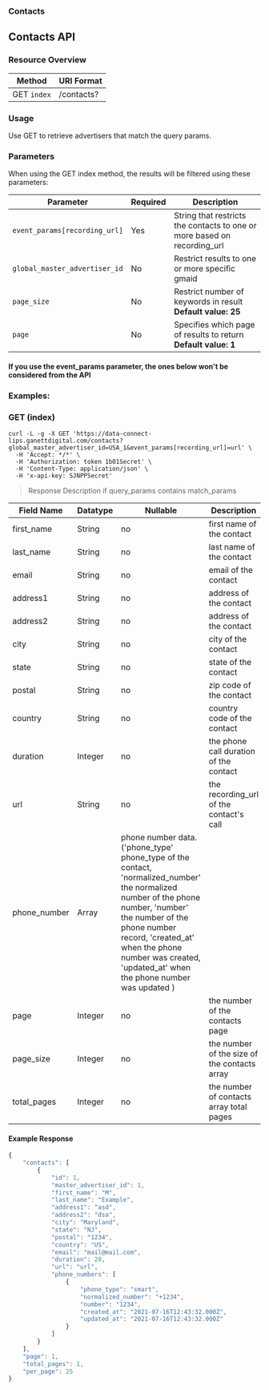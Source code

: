 ### **Contacts**

## Contacts API

### Resource Overview

| Method | URI Format |
|---|---|
| GET `index` | /contacts? |

### Usage
Use GET to retrieve advertisers that match the query params.

### Parameters

When using the GET index method, the results will be filtered using these parameters:

| Parameter | Required | Description |
|---|---|---|
|`event_params[recording_url]`|Yes|String that restricts the contacts to one or more based on recording_url|
|`global_master_advertiser_id`|No|Restrict results to one or more specific gmaid|
|`page_size`|No|Restrict number of keywords in result <br><b>Default value: 25</b> |
|`page`|No|Specifies which page of results to return <br><b>Default value: 1</b>|

#### If you use the event_params parameter, the ones below won't be considered from the API
### Examples:

### GET (index)

```
curl -L -g -X GET 'https://data-connect-lips.ganettdigital.com/contacts?global_master_advertiser_id=USA_1&event_params[recording_url]=url' \
  -H 'Accept: */*' \
  -H 'Authorization: token 1b01Secret' \
  -H 'Content-Type: application/json' \
  -H 'x-api-key: SJNPPSecret'
```

> Response Description if query_params contains match_params

| Field Name | Datatype | Nullable | Description |
|---|---|---|---|
|first_name| String | no | first name of the contact|
|last_name| String | no | last name of the contact|
|email| String | no | email of the contact|
|address1| String | no | address of the contact|
|address2| String | no | address of the contact|
|city| String | no | city of the contact|
|state| String | no | state of the contact|
|postal| String | no | zip code of the contact|
|country| String | no | country code of the contact|
|duration| Integer | no | the phone call duration of the contact|
|url| String | no | the recording_url of the contact's call|
|phone_number|Array|phone number data. ('phone_type' phone_type of the contact, 'normalized_number' the normalized number of the phone number, 'number' the number of the phone number record, 'created_at' when the phone number was created, 'updated_at' when the phone number was updated )|
|page| Integer | no | the number of the contacts page|
|page_size| Integer | no | the number of the size of the contacts array|
|total_pages| Integer | no | the number of contacts array total pages|


#### Example Response

```javascript
{
    "contacts": [
        {
            "id": 1,
            "master_advertiser_id": 1,
            "first_name": "M",
            "last_name": "Example",
            "address1": "asd",
            "address2": "dsa",
            "city": "Maryland",
            "state": "NJ",
            "postal": "1234",
            "country": "US",
            "email": "mail@mail.com",
            "duration": 20,
            "url": "url",
            "phone_numbers": [
                {
                    "phone_type": "smart",
                    "normalized_number": "+1234",
                    "number": "1234",
                    "created_at": "2021-07-16T12:43:32.000Z",
                    "updated_at": "2021-07-16T12:43:32.000Z"
                }
            ]
        }
    ],
    "page": 1,
    "total_pages": 1,
    "per_page": 25
}

